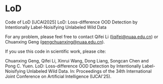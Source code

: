 # LoD
Code of LoD
[IJCAI2025] LoD: Loss-difference OOD Detection by Intentionally Label-Noisifying Unlabeled Wild Data

For any problem, please feel free to contact Qifei Li (liqifei@nuaa.edu.cn) or Chuanxing Geng (gengchuanxing@nuaa.edu.cn).



If you use this code in scientific work, please cite:

Chuanxing Geng, Qifei Li, Xinrui Wang, Dong Liang, Songcan Chen and Pong C. Yuen. LoD: Loss-difference OOD Detection by Intentionally Label-Noisifying Unlabeled Wild Data. In: Proceedings of the 34th International Joint Conference on Artificial Intelligence (IJCAI'25).
 
